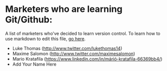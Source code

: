 # Marketers who are learning Git/Github:
A list of marketers who've decided to learn version control. To learn how to use markdown to edit this file, [go here](https://help.github.com/articles/markdown-basics/).

- Luke Thomas (http://www.twitter.com/lukethomas14)
- Maxime Salomon (http://www.twitter.com/maximesalomon)
- Mario Kratafila (https://www.linkedin.com/in/márió-kratafila-66369bb4/)
- Add Your Name Here
